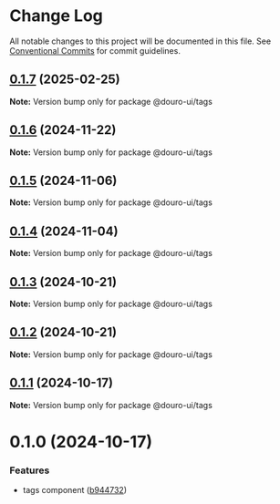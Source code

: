# Change Log

All notable changes to this project will be documented in this file.
See [Conventional Commits](https://conventionalcommits.org) for commit guidelines.

## [0.1.7](https://github.com/Douro-ui/design-system/compare/@douro-ui/tags@0.1.6...@douro-ui/tags@0.1.7) (2025-02-25)

**Note:** Version bump only for package @douro-ui/tags

## [0.1.6](https://github.com/Douro-ui/design-system/compare/@douro-ui/tags@0.1.5...@douro-ui/tags@0.1.6) (2024-11-22)

**Note:** Version bump only for package @douro-ui/tags

## [0.1.5](https://github.com/Douro-ui/design-system/compare/@douro-ui/tags@0.1.4...@douro-ui/tags@0.1.5) (2024-11-06)

**Note:** Version bump only for package @douro-ui/tags

## [0.1.4](https://github.com/Douro-ui/design-system/compare/@douro-ui/tags@0.1.3...@douro-ui/tags@0.1.4) (2024-11-04)

**Note:** Version bump only for package @douro-ui/tags

## [0.1.3](https://github.com/Douro-ui/design-system/compare/@douro-ui/tags@0.1.2...@douro-ui/tags@0.1.3) (2024-10-21)

**Note:** Version bump only for package @douro-ui/tags

## [0.1.2](https://github.com/Douro-ui/design-system/compare/@douro-ui/tags@0.1.1...@douro-ui/tags@0.1.2) (2024-10-21)

**Note:** Version bump only for package @douro-ui/tags

## [0.1.1](https://github.com/Douro-ui/design-system/compare/@douro-ui/tags@0.1.0...@douro-ui/tags@0.1.1) (2024-10-17)

**Note:** Version bump only for package @douro-ui/tags

# 0.1.0 (2024-10-17)

### Features

- tags component ([b944732](https://github.com/Douro-ui/design-system/commit/b94473268f73083163d6d756194f7e317d97abfc))
